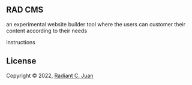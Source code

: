 ## RAD CMS
an experimental website builder tool where the users can customer their content according to their needs

<WIP> instructions

## License
Copyright © 2022, [Radiant C. Juan](https://github.com/radiantjuan/)
